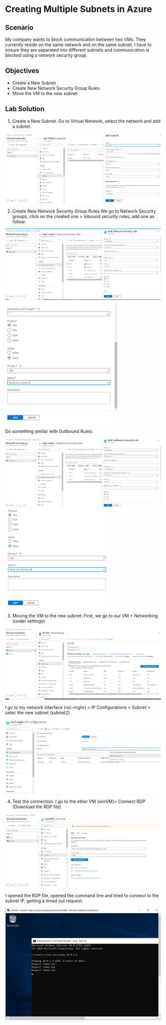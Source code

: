 # Creating Multiple Subnets in Azure

## Scenario

My company wants to block communication between two VMs. They currently reside on the same network and on the same subnet. I have to ensure they are separated into
different subnets and communication is blocked using a network security group.

## Objectives

- Create a New Subnet
- Create New Network Security Group Rules
- Move the VM to the new subnet


## Lab Solution

1.	Create a New Subnet. Go to Virtual Network, select the network and add a subnet.

![](../../Images/Lab-8/Imagen1.png/)

2.	Create New Network Security Group Rules
We go to Network Security groups, click on the created one > Inbound security rules, add one as follow:

![](../../Images/Lab-8/Imagen2.png/)

![](../../Images/Lab-8/Imagen3.png/)

Do something similar with Outbound Rules:

![](../../Images/Lab-8/Imagen4.png/)
![](../../Images/Lab-8/Imagen5.png/)

3.	Moving the VM to the new subnet:
First, we go to our VM > Networking (under settings)

![](../../Images/Lab-8/Imagen6.png/)

I go to my network interface (nic-rnghr) > IP Configurations > Subnet > selec the new subnet (subnet2)

![](../../Images/Lab-8/Imagen7.png/)

4.	Test the connection:
I go to the other VM (winVM)> Connect  RDP (Download the RDP file)

![](../../Images/Lab-8/Imagen8.png/)

I opened the RDP file, opened the command line and tried to connect to the subnet IP, getting a timed out request:

![](../../Images/Lab-8/Imagen9.png/)

